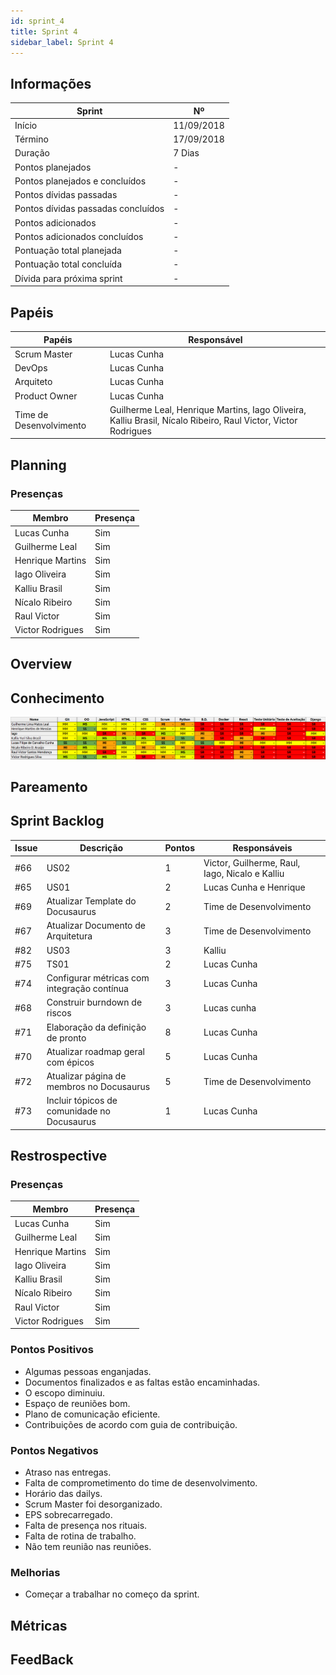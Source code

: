 ```yaml
---
id: sprint_4
title: Sprint 4
sidebar_label: Sprint 4
---
```


## Informações

|Sprint|Nº|
|--------|---------|
|Início|11/09/2018|
|Término|17/09/2018|
|Duração|7 Dias|
|Pontos planejados|-|
|Pontos planejados e concluídos|-|
|Pontos dívidas passadas|-|
|Pontos dívidas passadas concluídos|-|
|Pontos adicionados|-|
|Pontos adicionados concluídos|-|
|Pontuação total planejada|-|
|Pontuação total concluída|-|
|Dívida para próxima sprint|-|

## Papéis

|Papéis|Responsável|
|--------|---------|
|Scrum Master|Lucas Cunha|
|DevOps|Lucas Cunha|
|Arquiteto|Lucas Cunha|
|Product Owner|Lucas Cunha|
|Time de Desenvolvimento|Guilherme Leal, Henrique Martins, Iago Oliveira, Kalliu Brasil, Nícalo Ribeiro, Raul Victor, Victor Rodrigues|

## Planning

### Presenças

|Membro|Presença|
|--------|---------|
|Lucas Cunha|Sim|
|Guilherme Leal|Sim|
|Henrique Martins|Sim|
|Iago Oliveira|Sim|
|Kalliu Brasil|Sim|
|Nícalo Ribeiro|Sim|
|Raul Victor|Sim|
|Victor Rodrigues|Sim|

## Overview

## Conhecimento

![CONHECIMENTO](../assets/conhecimento4.png)

## Pareamento

## Sprint Backlog

|Issue|	Descrição|	Pontos|	Responsáveis|
|-----|----------|--------|-------------|
|#66| US02| 1 |Victor, Guilherme, Raul, Iago, Nicalo e Kalliu|
|#65| US01     | 2 |Lucas Cunha e Henrique|
|#69| Atualizar Template do Docusaurus          | 2 |Time de Desenvolvimento|
|#67| Atualizar Documento de Arquitetura      | 3 |Time de Desenvolvimento|
|#82| US03 | 3 |Kalliu|
|#75| TS01 | 2 |Lucas Cunha|
|#74| Configurar métricas com integração contínua| 3 |Lucas Cunha|
|#68| Construir burndown de riscos | 3 |Lucas cunha|
|#71| Elaboração da definição de pronto | 8 |Lucas Cunha|
|#70 | Atualizar roadmap geral com épicos      | 5 |Lucas Cunha|
|#72 | Atualizar página de membros no Docusaurus       | 5 |Time de Desenvolvimento|
|#73 |Incluir tópicos de comunidade no Docusaurus | 1 |Lucas Cunha|


## Restrospective 

### Presenças
|Membro|Presença|
|--------|---------|
|Lucas Cunha|Sim|
|Guilherme Leal|Sim|
|Henrique Martins|Sim|
|Iago Oliveira|Sim|
|Kalliu Brasil|Sim|
|Nícalo Ribeiro|Sim|
|Raul Victor|Sim|
|Victor Rodrigues|Sim|

### Pontos Positivos
- Algumas pessoas enganjadas.
- Documentos finalizados e as faltas estão encaminhadas.
- O escopo diminuiu. 
- Espaço de reuniões bom.
- Plano de comunicação eficiente.
- Contribuições de acordo com guia de contribuição. 

### Pontos Negativos
- Atraso nas entregas.
- Falta de comprometimento do time de desenvolvimento.
- Horário das dailys.
- Scrum Master foi desorganizado.
- EPS sobrecarregado.
- Falta de presença nos rituais.
- Falta de rotina de trabalho.
- Não tem reunião nas reuniões.

### Melhorias
- Começar a trabalhar no começo da sprint. 

## Métricas

## FeedBack
